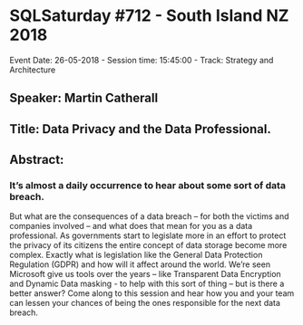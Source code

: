 # SQLSaturday #712 - South Island NZ 2018
Event Date: 26-05-2018 - Session time: 15:45:00 - Track: Strategy and Architecture
## Speaker: Martin Catherall
## Title: Data Privacy and the Data Professional.
## Abstract:
### It’s almost a daily occurrence to hear about some sort of data breach. 
But what are the consequences of a data breach – for both the victims and companies involved – and what does that mean for you as a data professional.
As governments start to legislate more in an effort to protect the privacy of its citizens the entire concept of data storage become more complex.
Exactly what is legislation like the General Data Protection Regulation (GDPR) and how will it affect around the world.
We’re seen Microsoft give us tools over the years – like Transparent Data Encryption and Dynamic Data masking - to help with this sort of thing – but is there a better answer?
Come along to this session and hear how you and your team can lessen your chances of being the ones responsible for the next data breach.
